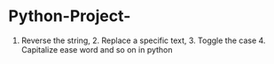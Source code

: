 # Python-Project-
1. Reverse the string, 2. Replace a specific text, 3. Toggle the case 4. Capitalize ease word and so on in python 
